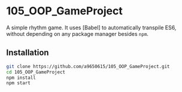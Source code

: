# 105_OOP_GameProject

A simple rhythm game. It uses [Babel] to automatically transpile ES6,
without depending on any package manager besides `npm`.

## Installation

```bash
git clone https://github.com/a9650615/105_OOP_GameProject.git
cd 105_OOP_GameProject
npm install
npm start
```

[ES6]: http://exploringjs.com/
[Electron]: http://electron.atom.io/

